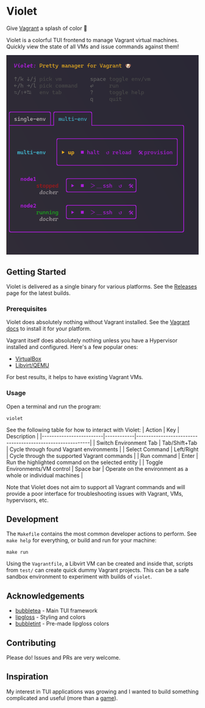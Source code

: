 # Violet
Give [Vagrant](https://developer.hashicorp.com/vagrant) a splash of color :art:

Violet is a colorful TUI frontend to manage Vagrant virtual machines. Quickly view the state of all VMs and issue commands against them!

![Violet Gif](./assets/violet.png)

## Getting Started

Violet is delivered as a single binary for various platforms. See the [Releases](https://github.com/braheezy/violet/releases) page for the latest builds.

### Prerequisites

Violet does absolutely nothing without Vagrant installed. See the [Vagrant docs](https://developer.hashicorp.com/vagrant/downloads) to install it for your platform.

Vagrant itself does absolutely nothing unless you have a Hypervisor installed and configured. Here's a few popular ones:
- [VirtualBox](https://www.virtualbox.org/)
- [Libvirt/QEMU](https://libvirt.org/)

For best results, it helps to have existing Vagrant VMs.

### Usage
Open a terminal and run the program:

    violet

See the following table for how to interact with Violet:
| Action                  | Key        | Description                                               |
|-------------------------|------------|-----------------------------------------------------------|
| Switch Environment Tab  | Tab/Shift+Tab | Cycle through found Vagrant environments       |
| Select Command | Left/Right | Cycle through the supported Vagrant commands |
| Run command | Enter | Run the highlighted command on the selected entity |
| Toggle Environments/VM control | Space bar | Operate on the environment as a whole or individual machines |


Note that Violet does not aim to support all Vagrant commands and will provide a poor interface for troubleshooting issues with Vagrant, VMs, hypervisors, etc.

## Development

The `Makefile` contains the most common developer actions to perform. See `make help` for everything, or build and run for your machine:

    make run

Using the `Vagrantfile`, a Libvirt VM can be created and inside that, scripts from `test/` can create quick dummy Vagrant projects. This can be a safe sandbox environment to experiment with builds of `violet`.

## Acknowledgements

* [bubbletea](https://github.com/charmbracelet/bubbletea) - Main TUI framework
* [lipgloss](https://github.com/charmbracelet/lipgloss) - Styling and colors
* [bubbletint](https://github.com/lrstanley/bubbletint) - Pre-made lipgloss colors

## Contributing

Please do! Issues and PRs are very welcome.

## Inspiration
My interest in TUI applications was growing and I wanted to build something complicated and useful (more than a [game](https://github.com/braheezy/hangman)).
